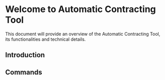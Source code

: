 # Welcome to Automatic Contracting Tool 

This document will provide an overview of the Automatic Contracting Tool, its functionalities and technical details. 

## Introduction

## Commands


